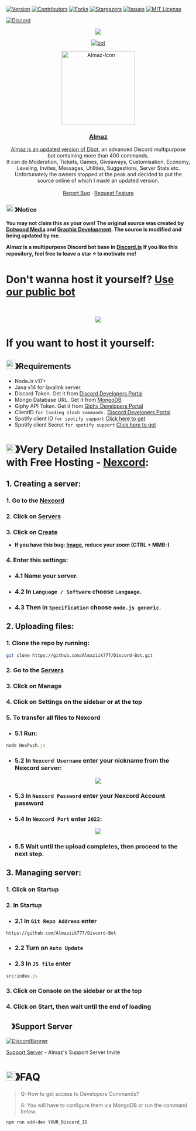 [![Version][version-shield]](version-url)
[![Contributors][contributors-shield]][contributors-url]
[![Forks][forks-shield]][forks-url]
[![Stargazers][stars-shield]][stars-url]
[![Issues][issues-shield]][issues-url]
[![MIT License][license-shield]][license-url]

[![Discord](https://img.shields.io/discord/1143153710189514802.svg?logo=discord)](https://discord.gg/6K7K2wPtBG)
<center><img src="https://capsule-render.vercel.app/api?type=waving&color=gradient&height=250&section=header&text=Almaz&fontSize=80&fontAlignY=35&animation=twinkling&fontColor=gradient" /></center>
<p align="center">
  <a href="<https://discord.com/users/772520466169593857>"> <img src="https://discord.c99.nl/widget/theme-1/772520466169593857.png" alt="bot">

<p align="center">
  <a href="https://github.com/Almaziik777/Discord-Bot">
    <img src="https://i.ibb.co/rk7jRkf/Almaz-BOT-Avatar-2-round.png" alt="Almaz-Icon" width="200" height="200">

  <h3 align="center">Almaz</h3>

  <p align="center">
    Almaz is an updated version of <a href="https://github.com/DotwoodMedia/Dbot">Dbot</a>, an advanced Discord multipurpose bot containing more than 400 commands.<br> It can do Moderation, Tickets, Games, Giveaways, Customisation, Economy, Leveling, Invites, Messages, Utilities, Suggestions, Server Stats etc.<br> Unfortunately the owners stopped at the peak and decided to put the source online of which I made an updated version.
    <br />
    <br />
    <a href="https://github.com/almaziik777/discord-bot/issues">Report Bug</a>
    ·
    <a href="https://github.com/almaziik777/discord-bot/issues">Request Feature</a>
  </p>
</p>

<!-- NOTICE -->

### <img src="https://cdn.discordapp.com/emojis/1055803759831294013.png" width="20px" height="20px"> 》Notice 
 **You may not claim this as your own! The original source was created by [Dotwood Media](https://github.com/DotwoodMedia) and [Graphix Development](https://github.com/GraphixDevelopment). The source is modified and being updated by me.**

 **Almaz is a multipurpose Discord bot base in [Discord.js](https://github.com/discordjs/discord.js)**
**If you like this repository, feel free to leave a star ⭐ to motivate me!**
<!-- ABOUT THE PROJECT -->

# Don't wanna host it yourself? [Use our public bot](https://discord.com/api/oauth2/authorize?client_id=772520466169593857&permissions=8&scope=bot%20applications.commands)

<br />

<p style="text-align: center;">
  <a href="https://github.com/almaziik777/discord-bot" style="display: flex; justify-content: center; align-items: center;">
    <img src="https://i.ibb.co/3FVPMrR/image.png" style="max-width: 100px; margin: 0 10px;">
  </a>
</p>

# If you want to host it yourself:
## <img src="https://cdn.discordapp.com/emojis/1009754836314628146.gif" width="25px" height="25px">》Requirements
- NodeJs v17+
- Java v14 for lavalink server.
- Discord Token. Get it from [Discord Developers Portal](https://discord.com/developers/applications)
- Mongo Database URL. Get it from [MongoDB](https://cloud.mongodb.com/v2/635277bf9f5c7b5620db28a4#clusters)
- Giphy API Token. Get it from [Giphy Developers Portal](https://developers.giphy.com/)
- ClientID `for loading slash commands.` [Discord Developers Portal](https://discord.com/developers/applications)
- Spotify client ID `for spotify support` [Click here to get](https://developer.spotify.com/dashboard/login)
- Spotify client Secret `for spotify support` [Click here to get](https://developer.spotify.com/dashboard/login)

# <img src="https://cdn.discordapp.com/emojis/814216203466965052.png" width="25px" height="25px">》Very Detailed Installation Guide with Free Hosting - [Nexcord](https://nexcord.com):
## 1. Creating a server:
### 1. Go to the [Nexcord](https://my.nexcord.com/home)
### 2. Click on [Servers](https://my.nexcord.com/servers)
### 3. Click on [Create](https://my.nexcord.com/servers/create)
* **If you have this bug: [Image](https://i.ibb.co/zFMmBnc/image.png), reduce your zoom (CTRL + MMB-)**
### 4. Enter this settings:
* ### 4.1 Name your server.
* ### 4.2 In `Language / Software` choose `Language`.
* ### 4.3 Then in `Specification` choose `node.js generic`. 

## 2. Uploading files:
### 1. Clone the repo by running:
```bash
git clone https://github.com/Almaziik777/Discord-Bot.git
```
### 2. Go to the [Servers](https://my.nexcord.com/servers)
### 3. Click on Manage
### 4. Click on Settings on the sidebar or at the top
### 5. To transfer all files to Nexcord
* ### 5.1 Run:
```js
node NexPush.js
```
* ### 5.2 In `Nexcord Username` enter your nickname from the Nexcord server:
<p style="text-align: center;">
  <a href="https://i.ibb.co/LvYjjw7/image.png">
    <img src="https://i.ibb.co/LvYjjw7/image.png">
  </a>
</p>

* ### 5.3 In `Nexcord Password` enter your Nexcord Account password
* ### 5.4 In `Nexcord Port` enter `2022`:
<p style="text-align: center;">
  <a href="https://github.com/Almaziik777/Discord-Bot/assets/132609906/c8069107-6e81-4464-8071-6ad2b33e548c">
    <img src="https://github.com/Almaziik777/Discord-Bot/assets/132609906/c8069107-6e81-4464-8071-6ad2b33e548c">
  </a>
</p>

* ### 5.5 Wait until the upload completes, then proceed to the next step.

## 3. Managing server:

### 1. Click on Startup
### 2. In Startup
* ### 2.1 In `Git Repo Address` enter
```link
https://github.com/Almaziik777/Discord-Bot
```
* ### 2.2 Turn on `Auto Update`
* ### 2.3 In `JS file` enter
```js
src/index.js
```
### 3. Click on Console on the sidebar or at the top
### 4. Click on Start, then wait until the end of loading


## <img src="https://cdn.discordapp.com/emojis/1036083490292244493.png" width="15px" height="15px">》Support Server
[![DiscordBanner](https://invidget.switchblade.xyz/6K7K2wPtBG)](https://discord.gg/6K7K2wPtBG)

[Support Server](https://discord.gg/6K7K2wPtBG) - Almaz's Support Server Invite

# <img src="https://cdn.discordapp.com/emojis/1015745034076819516.png" width="25px" height="25px">》FAQ
> Q: How to get access to Developers Commands?
> 
> A: You will have to configure them via MongoDB or run the command below.

```bash
npm run add-dev YOUR_Discord_ID
```

[version-shield]: https://img.shields.io/github/package-json/v/Almaziik777/Discord-Bot?style=for-the-badge
[version-url]: https://github.com/brblacky/WaveMusic
[contributors-shield]: https://img.shields.io/github/contributors/Almaziik777/Discord-Bot.svg?style=for-the-badge
[contributors-url]: https://github.com/Almaziik777/Discord-Bot/graphs/contributors
[forks-shield]: https://img.shields.io/github/forks/Almaziik777/Discord-Bot.svg?style=for-the-badge
[forks-url]: https://github.com/Almaziik777/Discord-Bot/network/members
[stars-shield]: https://img.shields.io/github/stars/Almaziik777/Discord-Bot.svg?style=for-the-badge
[stars-url]: https://github.com/Almaziik777/Discord-Bot/stargazers
[issues-shield]: https://img.shields.io/github/issues/Almaziik777/Discord-Bot.svg?style=for-the-badge
[issues-url]: https://github.com/Almaziik777/Discord-Bot/issues
[license-shield]: https://img.shields.io/github/license/Almaziik777/Discord-Bot.svg?style=for-the-badge
[license-url]: https://github.com/Almaziik777/Discord-Bot/blob/master/LICENSE
